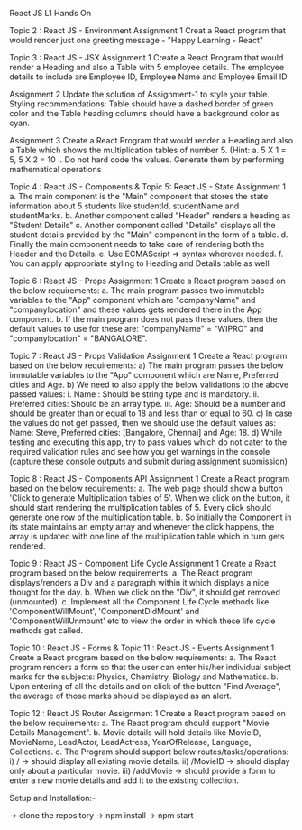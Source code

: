 React JS L1 Hands On 

Topic 2 : React JS - Environment
Assignment 1
Creat a React program that would render just one greeting message - "Happy Learning - React"

Topic 3 : React JS - JSX
Assignment 1
Create a React Program that would render a Heading and also a Table with 5 employee details. The employee details to include are Employee ID, Employee Name and Employee Email ID

Assignment 2
Update the solution of Assignment-1 to style your table. Styling recommendations: Table should have a dashed border of green color and the Table heading columns should have a background color as cyan.

Assignment 3
Create a React Program that would render a Heading and also a Table which shows the multiplication tables of number 5. (Hint: a. 5 X 1 = 5, 5 X 2 = 10 .. Do not hard code the values. Generate them by performing mathematical operations

Topic 4 : React JS - Components & Topic 5: React JS - State
Assignment 1
a. The main component is the "Main" component that stores the state information about 5 students like studentld, studentName and studentMarks. b. Another component called "Header" renders a heading as "Student Details" c. Another component called "Details" displays all the student details provided by the "Main" component in the form of a table. d. Finally the main component needs to take care of rendering both the Header and the Details. e. Use ECMAScript => syntax wherever needed. f. You can apply appropriate styling to Heading and Details table as well

Topic 6 : React JS - Props
Assignment 1
Create a React program based on the below requirements: a. The main program passes two immutable variables to the "App" component which are "companyName" and "companylocation" and these values gets rendered there in the App component. b. If the main program does not pass these values, then the default values to use for these are: "companyName" = "WIPRO" and "companylocation" = "BANGALORE".

Topic 7 : React JS - Props Validation
Assignment 1
Create a React program based on the below requirements: a) The main program passes the below immutable variables to the "App" component which are Name, Preferred cities and Age. b) We need to also apply the below validations to the above passed values: i. Name : Should be string type and is mandatory. ii. Preferred cities: Should be an array type. iii. Age: Should be a number and should be greater than or equal to 18 and less than or equal to 60. c) In case the values do not get passed, then we should use the default values as: Name: Steve, Preferred cities: [Bangalore, Chennai] and Age: 18. d) While testing and executing this app, try to pass values which do not cater to the required validation rules and see how you get warnings in the console (capture these console outputs and submit during assignment submission)

Topic 8 : React JS - Components API
Assignment 1
Create a React program based on the below requirements: a. The web page should show a button 'Click to generate Multiplication tables of 5'. When we click on the button, it should start rendering the multiplication tables of 5. Every click should generate one row of the multiplication table. b. So initially the Component in its state maintains an empty array and whenever the click happens, the array is updated with one line of the multiplication table which in turn gets rendered.

Topic 9 : React JS - Component Life Cycle
Assignment 1
Create a React program based on the below requirements: a. The React program displays/renders a Div and a paragraph within it which displays a nice thought for the day. b. When we click on the "Div", it should get removed (unmounted). c. Implement all the Component Life Cycle methods like 'ComponentWillMount', 'ComponentDidMount' and 'ComponentWillUnmount' etc to view the order in which these life cycle methods get called.

Topic 10 : React JS - Forms & Topic 11 : React JS - Events
Assignment 1
Create a React program based on the below requirements: a. The React program renders a form so that the user can enter his/her individual subject marks for the subjects: Physics, Chemistry, Biology and Mathematics. b. Upon entering of all the details and on click of the button "Find Average", the average of those marks should be displayed as an alert.

Topic 12 : React JS Router
Assignment 1
Create a React program based on the below requirements: a. The React program should support "Movie Details Management". b. Movie details will hold details like MovieID, MovieName, LeadActor, LeadActress, YearOfRelease, Language, Collections. c. The Program should support below routes/tasks/operations: i) / -> should display all existing movie details. ii) /MovieID -> should display only about a particular movie. iii) /addMovie -> should provide a form to enter a new movie details and add it to the existing collection.



Setup and Installation:-

-> clone the repository
-> npm install
-> npm start
